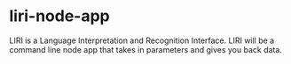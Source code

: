 # liri-node-app
 LIRI is a Language Interpretation and Recognition Interface. LIRI will be a command line node app that takes in parameters and gives you back data.